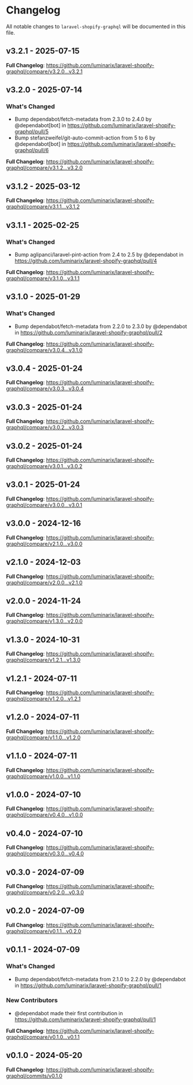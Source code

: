 # Changelog

All notable changes to `laravel-shopify-graphql` will be documented in this file.

## v3.2.1 - 2025-07-15

**Full Changelog**: https://github.com/luminarix/laravel-shopify-graphql/compare/v3.2.0...v3.2.1

## v3.2.0 - 2025-07-14

### What's Changed

* Bump dependabot/fetch-metadata from 2.3.0 to 2.4.0 by @dependabot[bot] in https://github.com/luminarix/laravel-shopify-graphql/pull/5
* Bump stefanzweifel/git-auto-commit-action from 5 to 6 by @dependabot[bot] in https://github.com/luminarix/laravel-shopify-graphql/pull/6

**Full Changelog**: https://github.com/luminarix/laravel-shopify-graphql/compare/v3.1.2...v3.2.0

## v3.1.2 - 2025-03-12

**Full Changelog**: https://github.com/luminarix/laravel-shopify-graphql/compare/v3.1.1...v3.1.2

## v3.1.1 - 2025-02-25

### What's Changed

* Bump aglipanci/laravel-pint-action from 2.4 to 2.5 by @dependabot in https://github.com/luminarix/laravel-shopify-graphql/pull/4

**Full Changelog**: https://github.com/luminarix/laravel-shopify-graphql/compare/v3.1.0...v3.1.1

## v3.1.0 - 2025-01-29

### What's Changed

* Bump dependabot/fetch-metadata from 2.2.0 to 2.3.0 by @dependabot in https://github.com/luminarix/laravel-shopify-graphql/pull/2

**Full Changelog**: https://github.com/luminarix/laravel-shopify-graphql/compare/v3.0.4...v3.1.0

## v3.0.4 - 2025-01-24

**Full Changelog**: https://github.com/luminarix/laravel-shopify-graphql/compare/v3.0.3...v3.0.4

## v3.0.3 - 2025-01-24

**Full Changelog**: https://github.com/luminarix/laravel-shopify-graphql/compare/v3.0.2...v3.0.3

## v3.0.2 - 2025-01-24

**Full Changelog**: https://github.com/luminarix/laravel-shopify-graphql/compare/v3.0.1...v3.0.2

## v3.0.1 - 2025-01-24

**Full Changelog**: https://github.com/luminarix/laravel-shopify-graphql/compare/v3.0.0...v3.0.1

## v3.0.0 - 2024-12-16

**Full Changelog**: https://github.com/luminarix/laravel-shopify-graphql/compare/v2.1.0...v3.0.0

## v2.1.0 - 2024-12-03

**Full Changelog**: https://github.com/luminarix/laravel-shopify-graphql/compare/v2.0.0...v2.1.0

## v2.0.0 - 2024-11-24

**Full Changelog**: https://github.com/luminarix/laravel-shopify-graphql/compare/v1.3.0...v2.0.0

## v1.3.0 - 2024-10-31

**Full Changelog**: https://github.com/luminarix/laravel-shopify-graphql/compare/v1.2.1...v1.3.0

## v1.2.1 - 2024-07-11

**Full Changelog**: https://github.com/luminarix/laravel-shopify-graphql/compare/v1.2.0...v1.2.1

## v1.2.0 - 2024-07-11

**Full Changelog**: https://github.com/luminarix/laravel-shopify-graphql/compare/v1.1.0...v1.2.0

## v1.1.0 - 2024-07-11

**Full Changelog**: https://github.com/luminarix/laravel-shopify-graphql/compare/v1.0.0...v1.1.0

## v1.0.0 - 2024-07-10

**Full Changelog**: https://github.com/luminarix/laravel-shopify-graphql/compare/v0.4.0...v1.0.0

## v0.4.0 - 2024-07-10

**Full Changelog**: https://github.com/luminarix/laravel-shopify-graphql/compare/v0.3.0...v0.4.0

## v0.3.0 - 2024-07-09

**Full Changelog**: https://github.com/luminarix/laravel-shopify-graphql/compare/v0.2.0...v0.3.0

## v0.2.0 - 2024-07-09

**Full Changelog**: https://github.com/luminarix/laravel-shopify-graphql/compare/v0.1.1...v0.2.0

## v0.1.1 - 2024-07-09

### What's Changed

* Bump dependabot/fetch-metadata from 2.1.0 to 2.2.0 by @dependabot in https://github.com/luminarix/laravel-shopify-graphql/pull/1

### New Contributors

* @dependabot made their first contribution in https://github.com/luminarix/laravel-shopify-graphql/pull/1

**Full Changelog**: https://github.com/luminarix/laravel-shopify-graphql/compare/v0.1.0...v0.1.1

## v0.1.0 - 2024-05-20

**Full Changelog**: https://github.com/luminarix/laravel-shopify-graphql/commits/v0.1.0
